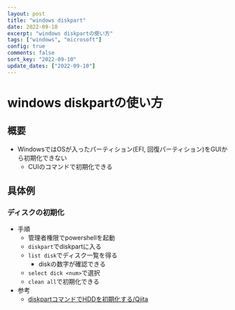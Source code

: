 ```yaml
---
layout: post
title: "windows diskpart"
date: 2022-09-10
excerpt: "windows diskpartの使い方"
tags: ["windows", "microsoft"]
config: true
comments: false
sort_key: "2022-09-10"
update_dates: ["2022-09-10"]
---
```


# windows diskpartの使い方

## 概要
 - WindowsではOSが入ったパーティション(EFI, 回復パーティション)をGUIから初期化できない
   - CUIのコマンドで初期化できる

## 具体例

### ディスクの初期化
 - 手順
   - 管理者権限でpowershellを起動
   - `diskpart`でdiskpartに入る
   - `list disk`でディスク一覧を得る
     - diskの数字が確認できる
   - `select dick <num>`で選択
   - `clean all`で初期化できる
 - 参考
   - [diskpartコマンドでHDDを初期化する/Qiita](https://qiita.com/sawawawawawa/items/2ddabd3c62e43c7af436)


